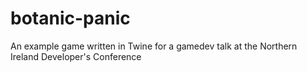 # botanic-panic
An example game written in Twine for a gamedev talk at the Northern Ireland Developer's Conference
